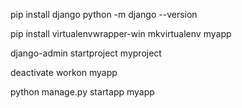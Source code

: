 pip install django
python -m django --version

pip install virtualenvwrapper-win
mkvirtualenv myapp

django-admin startproject myproject

deactivate
workon myapp

python manage.py startapp myapp
